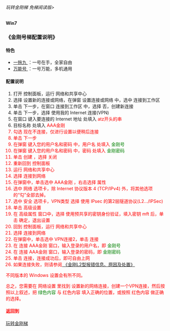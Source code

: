 ###### 玩转金刚梯 免梯阅读版>
#### Win7
### 《金刚号梯配置说明》

#### 特色
  - [ 一拖九 ](https://github.com/a2zitpro/web/blob/master/onefornine.md)：一号在手，全家自由
  - [ 万能号 ](https://github.com/a2zitpro/web/blob/master/multipurposekkid.md)：一号万能，多机通用
 
#### 配置说明
1. 打开 控制面板，运行 网络和共享中心
2. 选择 设置新的连接或网络，在弹窗 设置连接或网络 中，选中 连接到工作区
3. 单击 下一步，在窗口 连接到工作区 中，选择 否，创建新连接
4. 单击 下一步，选择 使用我的 Internet 连接(VPN)
5. 在窗口 键入要连接的 Internet 地址 处填入<font color="Red"> atz开头的串 </font> 
6. 目标名称 处填入<font color="Red"> AAA金刚
7. 勾选 现在不连接，仅进行设置以便稍后连接
8. 单击 下一步
9. 在弹窗 键入您的用户名和密码 中，用户名 处填入<font color="Green"> 金刚号 </font> 
10. 在弹窗 键入您的用户名和密码 中，密码 处填入<font color="Green"> 金刚密码 </font> 
11. 单击 创建 ，选择 关闭
12. 重新回到 控制面板
13. 运行 网络和共享中心
14. 选择 连接到网络
15. 在弹窗中，单击选中<font color="Red"> AAA金刚 </font> ，右击选择 属性
16. 选中 网络 选项卡，除 Internet 协议版本 4 (TCP/IPv4) 外，将其他选项的“勾”全部去掉。
17. 选中 安全 选项卡，VPN类型 选择<font color="Red"> 使用 IPsec 的第2层隧道协议(L2…/IPSec) </font> 
18. 单击 高级设置
19. 在 高级属性 窗口中，选择 使用预共享的密钥身份验证，填入密钥<font color="Red"> mft </font> 后，单击 确定，退出设置
20. 回到 控制面板，运行 网络和共享中心
21. 选择 连接到网络
22. 在弹窗中，单击选中 VPN连接2，单击 连接
23. 在 连接 AAA金刚 窗口，输入登录的用户名，即<font color="Green"> 金刚号 </font> 
24. 在 连接 AAA金刚 窗口，输入登录的密码，即<font color="Green"> 金刚密码 </font> 
25. 单击 连接，连接成功后，即可自由上网
26. 如果连接失败，则请参阅[ 《金刚L2型报错信息、原因及处置》](https://github.com/a2zitpro/web/blob/master/errormessageofL2.md)


不同版本的 Windows 设置会有所不同。

总之，您需要在 网络设置 里找到 设置新的网络连接，创建一个VPN连接，然后按照以上叙述，把<font color="Green"> 绿色内容 </font>与<font color="Red"> 红色内容 </font>填入正确的位置，或按照 <font color="Red"> 红色内容 </font>做正确的选择。
    
#### 返回到
[玩转金刚梯](https://github.com/a2zitpro/web/blob/master/LadderFree/A.md)

